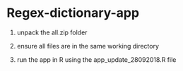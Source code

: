 # Regex-dictionary-app

1. unpack the all.zip folder 
2. ensure all files are in the same working directory

3. run the app in R using the app_update_28092018.R file
